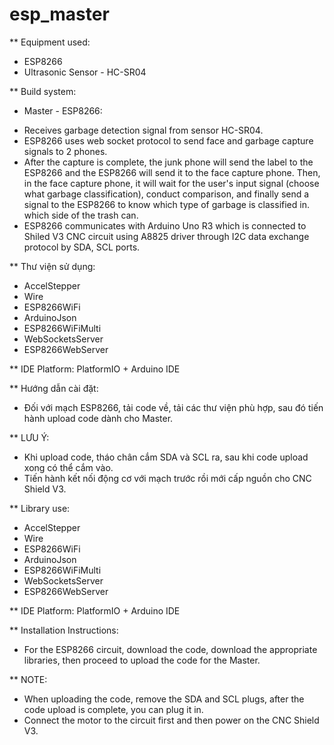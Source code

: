 # esp_master

** Equipment used:
- ESP8266
- Ultrasonic Sensor - HC-SR04

** Build system:
- Master - ESP8266:
+ Receives garbage detection signal from sensor HC-SR04.
+ ESP8266 uses web socket protocol to send face and garbage capture signals to 2 phones.
+ After the capture is complete, the junk phone will send the label to the ESP8266 and the ESP8266 will send it to the face capture phone. Then, in the face capture phone, it will wait for the user's input signal (choose what garbage classification), conduct comparison, and finally send a signal to the ESP8266 to know which type of garbage is classified in. which side of the trash can.
+ ESP8266 communicates with Arduino Uno R3 which is connected to Shiled V3 CNC circuit using A8825 driver through I2C data exchange protocol by SDA, SCL ports.

** Thư viện sử dụng:
+ AccelStepper
+ Wire
+ ESP8266WiFi
+ ArduinoJson
+ ESP8266WiFiMulti
+ WebSocketsServer
+ ESP8266WebServer

** IDE Platform: PlatformIO + Arduino IDE

** Hướng dẫn cài đặt:
- Đối với mạch ESP8266, tải code về, tải các thư viện phù hợp, sau đó tiến hành upload code dành cho Master.

** LƯU Ý:
- Khi upload code, tháo chân cắm SDA và SCL ra, sau khi code upload xong có thể cắm vào.
- Tiến hành kết nối động cơ với mạch trước rồi mới cấp nguồn cho CNC Shield V3.

** Library use:
+ AccelStepper
+ Wire
+ ESP8266WiFi
+ ArduinoJson
+ ESP8266WiFiMulti
+ WebSocketsServer
+ ESP8266WebServer

** IDE Platform: PlatformIO + Arduino IDE

** Installation Instructions:
- For the ESP8266 circuit, download the code, download the appropriate libraries, then proceed to upload the code for the Master.

** NOTE:
- When uploading the code, remove the SDA and SCL plugs, after the code upload is complete, you can plug it in.
- Connect the motor to the circuit first and then power on the CNC Shield V3.